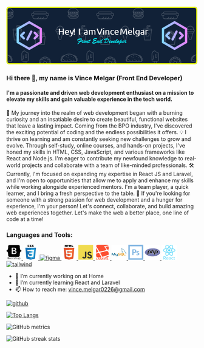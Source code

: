 ![I'm a passionate and driven web development enthusiast on a mission to elevate my skills and gain valuable experience in the tech world.](https://github.com/vince-melgar/vince-melgar/blob/main/github-header-image.png)

### Hi there 👋, my name is Vince Melgar (Front End Developer)
#### I'm a passionate and driven web development enthusiast on a mission to elevate my skills and gain valuable experience in the tech world.

🚀 My journey into the realm of web development began with a burning curiosity and an insatiable desire to create beautiful, functional websites that leave a lasting impact. Coming from the BPO industry, I've discovered the exciting potential of coding and the endless possibilities it offers. 
💡 I thrive on learning and am constantly seeking new challenges to grow and evolve. Through self-study, online courses, and hands-on projects, I've honed my skills in HTML, CSS, JavaScript, and various frameworks like React and Node.js. I'm eager to contribute my newfound knowledge to real-world projects and collaborate with a team of like-minded professionals. 
🛠️ Currently, I'm focused on expanding my expertise in React JS and Laravel, and I'm open to opportunities that allow me to apply and enhance my skills while working alongside experienced mentors. I'm a team player, a quick learner, and I bring a fresh perspective to the table. 
🌟 If you're looking for someone with a strong passion for web development and a hunger for experience, I'm your person! Let's connect, collaborate, and build amazing web experiences together. Let's make the web a better place, one line of code at a time!

<h3 align="left">Languages and Tools:</h3>
<p align="left"> <a href="https://getbootstrap.com" target="_blank" rel="noreferrer"> <img src="https://raw.githubusercontent.com/devicons/devicon/master/icons/bootstrap/bootstrap-plain-wordmark.svg" alt="bootstrap" width="40" height="40"/> </a> <a href="https://www.w3schools.com/css/" target="_blank" rel="noreferrer"> <img src="https://raw.githubusercontent.com/devicons/devicon/master/icons/css3/css3-original-wordmark.svg" alt="css3" width="40" height="40"/> </a> <a href="https://www.figma.com/" target="_blank" rel="noreferrer"> <img src="https://www.vectorlogo.zone/logos/figma/figma-icon.svg" alt="figma" width="40" height="40"/> </a> <a href="https://www.w3.org/html/" target="_blank" rel="noreferrer"> <img src="https://raw.githubusercontent.com/devicons/devicon/master/icons/html5/html5-original-wordmark.svg" alt="html5" width="40" height="40"/> </a> <a href="https://developer.mozilla.org/en-US/docs/Web/JavaScript" target="_blank" rel="noreferrer"> <img src="https://raw.githubusercontent.com/devicons/devicon/master/icons/javascript/javascript-original.svg" alt="javascript" width="40" height="40"/> </a> <a href="https://laravel.com/" target="_blank" rel="noreferrer"> <img src="https://raw.githubusercontent.com/devicons/devicon/master/icons/laravel/laravel-plain-wordmark.svg" alt="laravel" width="40" height="40"/> </a> <a href="https://www.mysql.com/" target="_blank" rel="noreferrer"> <img src="https://raw.githubusercontent.com/devicons/devicon/master/icons/mysql/mysql-original-wordmark.svg" alt="mysql" width="40" height="40"/> </a> <a href="https://www.photoshop.com/en" target="_blank" rel="noreferrer"> <img src="https://raw.githubusercontent.com/devicons/devicon/master/icons/photoshop/photoshop-line.svg" alt="photoshop" width="40" height="40"/> </a> <a href="https://www.php.net" target="_blank" rel="noreferrer"> <img src="https://raw.githubusercontent.com/devicons/devicon/master/icons/php/php-original.svg" alt="php" width="40" height="40"/> </a> <a href="https://reactjs.org/" target="_blank" rel="noreferrer"> <img src="https://raw.githubusercontent.com/devicons/devicon/master/icons/react/react-original-wordmark.svg" alt="react" width="40" height="40"/> </a> <a href="https://tailwindcss.com/" target="_blank" rel="noreferrer"> <img src="https://www.vectorlogo.zone/logos/tailwindcss/tailwindcss-icon.svg" alt="tailwind" width="40" height="40"/> </a> </p>

- 🔭 I’m currently working on at Home 
- 🌱 I’m currently learning React and Laravel 
- 📫 How to reach me: vince.melgar0226@gmail.com 


[<img src='https://cdn.jsdelivr.net/npm/simple-icons@3.0.1/icons/github.svg' alt='github' height='40'>](https://github.com/vince-melgar)  

[![Top Langs](https://github-readme-stats.vercel.app/api/top-langs/?username=vince-melgar)](https://github.com/anuraghazra/github-readme-stats)

![GitHub metrics](https://metrics.lecoq.io/vince-melgar)  

![GitHub streak stats](https://streak-stats.demolab.com/?user=vince-melgar)  

